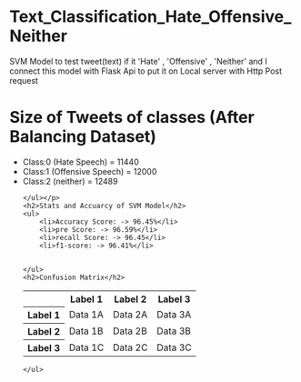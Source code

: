 # Text_Classification_Hate_Offensive_Neither
<!DOCTYPE html>
<html>
<head>
	SVM Model to test tweet(text) if it 'Hate' , 'Offensive' , 'Neither' 
	and I connect this model with Flask Api to put it on Local server with Http Post request
</head>
<body>
	<h1>Size of Tweets of classes (After Balancing Dataset)</h1>
	<p><ul>
		<li>Class:0 (Hate Speech) = 11440 </li>
		<li>Class:1 (Offensive Speech) = 12000 </li>
		<li>Class:2 (neither) = 12489 </li>
		
	</ul></p>
	<h2>Stats and Accuarcy of SVM Model</h2>
	<ul>
		<li>Accuracy Score: -> 96.45%</li>
		<li>pre Score: -> 96.59%</li>
		<li>recall Score: -> 96.45</li>
		<li>f1-score: -> 96.41%</li>
		
		
	</ul>
	<h2>Confusion Matrix</h2>
<table>
	<tr>
		<th></th>
		<th>Label 1</th>
		<th>Label 2</th>
		<th>Label 3</th>
	</tr>
	<tr>
		<th>Label 1</th>
		<td>Data 1A</td>
		<td>Data 2A</td>
		<td>Data 3A</td>
	</tr>
	<tr>
		<th>Label 2</th>
		<td>Data 1B</td>
		<td>Data 2B</td>
		<td>Data 3B</td>
	</tr>
	<tr>
		<th>Label 3</th>
		<td>Data 1C</td>
		<td>Data 2C</td>
		<td>Data 3C</td>
	</tr>
</table>

	</ul>
</body>
</html>
